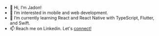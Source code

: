 - 👋 Hi, I’m Jadon!
- 👀 I’m interested in mobile and web development.
- 🌱 I’m currently learning React and React Native with TypeScript, Flutter, and Swift.
- 📫 Reach me on Linkedin. Let's [connect!](https://www.linkedin.com/in/jadon-scholes-a97110172/) 

<!---
jschol3s/jschol3s is a ✨ special ✨ repository because its `README.md` (this file) appears on your GitHub profile.
You can click the Preview link to take a look at your changes.
--->
